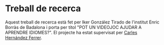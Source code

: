 # Treball de recerca
Aquest treball de recerca està fet per Iker González Tirado de l'institut Enric Borràs de Badalona i porta per títol "POT UN VIDEOJOC AJUDAR A APRENDRE IDIOMES?". El projecte ha estat supervisat per [Carles Hernández Ferrer](https://github.com/carleshf).
